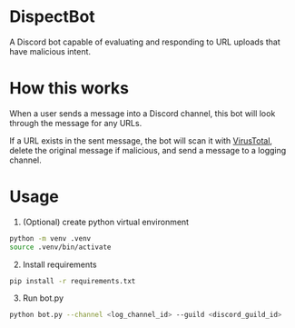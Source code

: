 # DispectBot
A Discord bot capable of evaluating and responding to URL uploads that have malicious intent.

# How this works
When a user sends a message into a Discord channel, this bot will look through the message for any URLs. 

If a URL exists in the sent message, the bot will scan it with [VirusTotal](https://www.virustotal.com/), delete the original message if malicious, and send a message to a logging channel. 

# Usage
1. (Optional) create python virtual environment
```bash
python -m venv .venv
source .venv/bin/activate
```
2. Install requirements
```bash
pip install -r requirements.txt
```
3. Run bot.py
```bash
python bot.py --channel <log_channel_id> --guild <discord_guild_id>
```